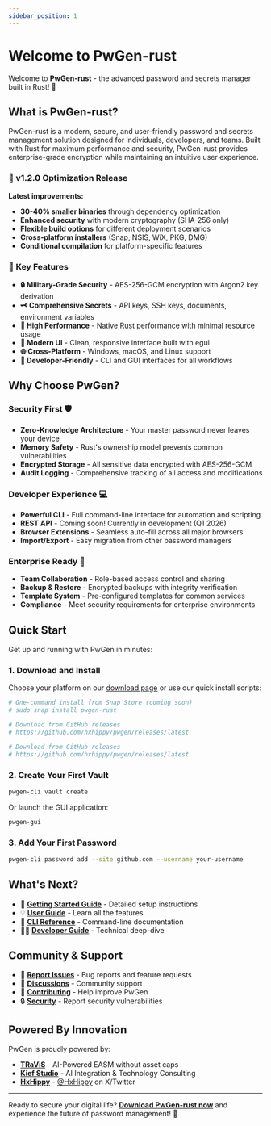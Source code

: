 ```yaml
---
sidebar_position: 1
---
```


# Welcome to PwGen-rust

Welcome to **PwGen-rust** - the advanced password and secrets manager built in Rust! 🦀

## What is PwGen-rust?

PwGen-rust is a modern, secure, and user-friendly password and secrets management solution designed for individuals, developers, and teams. Built with Rust for maximum performance and security, PwGen-rust provides enterprise-grade encryption while maintaining an intuitive user experience.

### 🎉 v1.2.0 Optimization Release

**Latest improvements:**
- **30-40% smaller binaries** through dependency optimization
- **Enhanced security** with modern cryptography (SHA-256 only)
- **Flexible build options** for different deployment scenarios
- **Cross-platform installers** (Snap, NSIS, WiX, PKG, DMG)
- **Conditional compilation** for platform-specific features

### 🎯 Key Features

- **🔒 Military-Grade Security** - AES-256-GCM encryption with Argon2 key derivation
- **🗝️ Comprehensive Secrets** - API keys, SSH keys, documents, environment variables
- **🚀 High Performance** - Native Rust performance with minimal resource usage
- **🎨 Modern UI** - Clean, responsive interface built with egui
- **🌐 Cross-Platform** - Windows, macOS, and Linux support
- **🔧 Developer-Friendly** - CLI and GUI interfaces for all workflows

## Why Choose PwGen?

### Security First 🛡️

- **Zero-Knowledge Architecture** - Your master password never leaves your device
- **Memory Safety** - Rust's ownership model prevents common vulnerabilities
- **Encrypted Storage** - All sensitive data encrypted with AES-256-GCM
- **Audit Logging** - Comprehensive tracking of all access and modifications

### Developer Experience 💻

- **Powerful CLI** - Full command-line interface for automation and scripting
- **REST API** - Coming soon! Currently in development (Q1 2026)
- **Browser Extensions** - Seamless auto-fill across all major browsers
- **Import/Export** - Easy migration from other password managers

### Enterprise Ready 🏢

- **Team Collaboration** - Role-based access control and sharing
- **Backup & Restore** - Encrypted backups with integrity verification
- **Template System** - Pre-configured templates for common services
- **Compliance** - Meet security requirements for enterprise environments

## Quick Start

Get up and running with PwGen in minutes:

### 1. Download and Install

Choose your platform on our [download page](/download) or use our quick install scripts:

```bash title="Linux (Snap Store - Pending Approval)"
# One-command install from Snap Store (coming soon)
# sudo snap install pwgen-rust
```

```bash title="macOS"
# Download from GitHub releases
# https://github.com/hxhippy/pwgen/releases/latest
```

```powershell title="Windows"
# Download from GitHub releases
# https://github.com/hxhippy/pwgen/releases/latest
```

### 2. Create Your First Vault

```bash title="CLI"
pwgen-cli vault create
```

Or launch the GUI application:

```bash title="GUI"
pwgen-gui
```

### 3. Add Your First Password

```bash title="CLI Example"
pwgen-cli password add --site github.com --username your-username
```

## What's Next?

- 📖 **[Getting Started Guide](getting-started/installation)** - Detailed setup instructions
- 💡 **[User Guide](user-guide/passwords)** - Learn all the features
- 🔧 **[CLI Reference](cli/overview)** - Command-line documentation
- 👩‍💻 **[Developer Guide](developers/architecture)** - Technical deep-dive

## Community & Support

- 🐛 **[Report Issues](https://github.com/hxhippy/pwgen/issues)** - Bug reports and feature requests
- 💬 **[Discussions](https://github.com/hxhippy/pwgen/discussions)** - Community support
- 🤝 **[Contributing](developers/contributing)** - Help improve PwGen
- 🔒 **[Security](security/reporting)** - Report security vulnerabilities

## Powered By Innovation

PwGen is proudly powered by:

- **[TRaViS](https://travisasm.com)** - AI-Powered EASM without asset caps
- **[Kief Studio](https://kief.studio)** - AI Integration & Technology Consulting  
- **[HxHippy](https://hxhippy.com)** - [@HxHippy](https://x.com/HxHippy) on X/Twitter

---

Ready to secure your digital life? **[Download PwGen-rust now](/download)** and experience the future of password management! 🚀